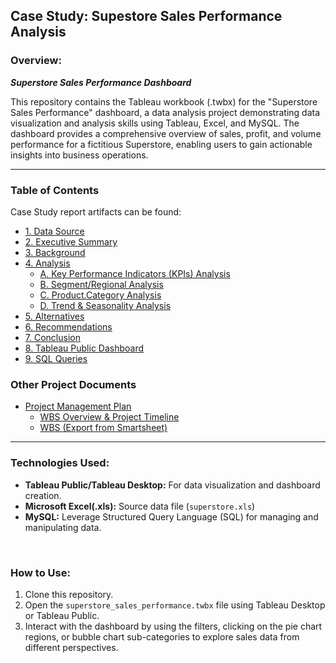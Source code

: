 <h2>Case Study: Supestore Sales Performance Analysis</h2>

<h3>Overview:</h3>

<b><i>Superstore Sales Performance Dashboard</b></i>

This repository contains the Tableau workbook (.twbx) for the "Superstore Sales Performance" dashboard, a data analysis project demonstrating data visualization and analysis skills using Tableau, Excel, and MySQL. The dashboard provides a comprehensive overview of sales, profit, and volume performance for a fictitious Superstore, enabling users to gain actionable insights into business operations.

---

<h3>Table of Contents</h3>

Case Study report artifacts can be found:

- [1. Data Source](https://github.com/LashawnFofung/Superstore-Sales-Performance-Dashboard/blob/main/Case%20Study/1%20Data_Source.md)
- [2. Executive Summary](https://github.com/LashawnFofung/Superstore-Sales-Performance-Dashboard/blob/main/Case%20Study/2%20Executive%20Summary.md)
- [3. Background](https://github.com/LashawnFofung/Superstore-Sales-Performance-Dashboard/blob/main/Case%20Study/3%20Background.md)
- [4. Analysis](https://github.com/LashawnFofung/Superstore-Sales-Performance-Dashboard/blob/main/Case%20Study/4%20Analysis.md)
  -  [A. Key Performance Indicators (KPIs) Analysis](https://github.com/LashawnFofung/Superstore-Sales-Performance-Dashboard/blob/main/Case%20Study/4%20Analysis.md#a-key-performance-indicators-kpis-analysis)
  -  [B. Segment/Regional Analysis](https://github.com/LashawnFofung/Superstore-Sales-Performance-Dashboard/blob/main/Case%20Study/4%20Analysis.md#b-segment-regional-analysis)
  -  [C. Product.Category Analysis](https://github.com/LashawnFofung/Superstore-Sales-Performance-Dashboard/blob/main/Case%20Study/4%20Analysis.md#c-product-category-analysis)
  -  [D. Trend & Seasonality Analysis](https://github.com/LashawnFofung/Superstore-Sales-Performance-Dashboard/blob/main/Case%20Study/4%20Analysis.md#d-trend--seasonality-analysis)
- [5. Alternatives](https://github.com/LashawnFofung/Superstore-Sales-Performance-Dashboard/blob/main/Case%20Study/5%20Alternatives.md)
- [6. Recommendations](https://github.com/LashawnFofung/Superstore-Sales-Performance-Dashboard/blob/main/Case%20Study/6%20Recommendations.md)
- [7. Conclusion](https://github.com/LashawnFofung/Superstore-Sales-Performance-Dashboard/blob/main/Case%20Study/7%20Conclusion.md)
- [8. Tableau Public Dashboard](https://public.tableau.com/views/superstore_sales_performance/SalesDashboard2?:language=en-US&:sid=&:redirect=auth&:display_count=n&:origin=viz_share_link)
- [9. SQL Queries]()

<h3>Other Project Documents</h3>

- [Project Management Plan](https://github.com/LashawnFofung/Superstore-Sales-Performance/blob/main/Project%20Management/Plan/Project%20Management%20Plan.md)
  - [WBS Overview & Project Timeline](https://youtu.be/t5fny7NXkSs)
  - [WBS (Export from Smartsheet)](https://github.com/LashawnFofung/Superstore-Sales-Performance/blob/main/Project%20Management/WBS/Superstore_Sale_Performance_Dashboard_WBS.xlsx)

---

<h3>Technologies Used:</h3>

- <b>Tableau Public/Tableau Desktop:</b> For data visualization and dashboard creation.
- <b>Microsoft Excel(.xls):</b> Source data file (`superstore.xls`)
- <b>MySQL:</b> Leverage Structured Query Language (SQL) for managing and manipulating data.

<br>

<h3>How to Use:</h3>

  1. Clone this repository. 
  1. Open the `superstore_sales_performance.twbx` file using Tableau Desktop or Tableau Public. 
  1. Interact with the dashboard by using the filters, clicking on the pie chart regions, or bubble chart sub-categories to explore sales data from different perspectives.
